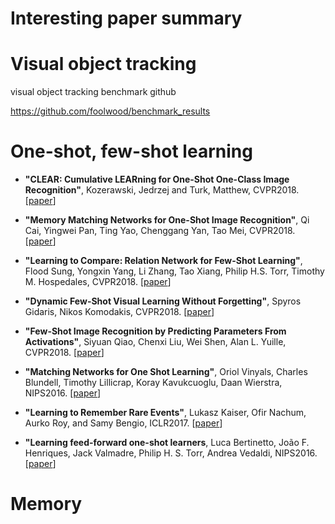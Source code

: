# Interesting paper summary

# Visual object tracking
visual object tracking benchmark github

https://github.com/foolwood/benchmark_results


# One-shot, few-shot learning
* **"CLEAR: Cumulative LEARning for One-Shot One-Class Image Recognition"**, Kozerawski, Jedrzej and Turk, Matthew, CVPR2018. [[paper](http://openaccess.thecvf.com/content_cvpr_2018/papers/Kozerawski_CLEAR_Cumulative_LEARning_CVPR_2018_paper.pdf)]


* **"Memory Matching Networks for One-Shot Image Recognition"**, Qi Cai, Yingwei Pan, Ting Yao, Chenggang Yan, Tao Mei, CVPR2018. [[paper](http://openaccess.thecvf.com/content_cvpr_2018/papers/Cai_Memory_Matching_Networks_CVPR_2018_paper.pdf)]


* **"Learning to Compare: Relation Network for Few-Shot Learning"**, Flood Sung, Yongxin Yang, Li Zhang, Tao Xiang, Philip H.S. Torr, Timothy M. Hospedales, CVPR2018. [[paper](http://openaccess.thecvf.com/content_cvpr_2018/papers/Sung_Learning_to_Compare_CVPR_2018_paper.pdf)]


* **"Dynamic Few-Shot Visual Learning Without Forgetting"**, Spyros Gidaris, Nikos Komodakis, CVPR2018. [[paper](http://openaccess.thecvf.com/content_cvpr_2018/papers/Gidaris_Dynamic_Few-Shot_Visual_CVPR_2018_paper.pdf)]


* **"Few-Shot Image Recognition by Predicting Parameters From Activations"**, Siyuan Qiao, Chenxi Liu, Wei Shen, Alan L. Yuille, CVPR2018. [[paper](http://openaccess.thecvf.com/content_cvpr_2018/papers/Qiao_Few-Shot_Image_Recognition_CVPR_2018_paper.pdf)]


* **"Matching Networks for One Shot Learning"**, Oriol Vinyals, Charles Blundell, Timothy Lillicrap, Koray Kavukcuoglu, Daan Wierstra, NIPS2016. [[paper](https://arxiv.org/pdf/1606.04080.pdf)]


* **"Learning to Remember Rare Events"**, Lukasz Kaiser, Ofir Nachum, Aurko Roy, and Samy Bengio, ICLR2017. [[paper](https://arxiv.org/pdf/1703.03129.pdf)]

* **"Learning feed-forward one-shot learners**, Luca Bertinetto, João F. Henriques, Jack Valmadre, Philip H. S. Torr, Andrea Vedaldi, NIPS2016. [[paper](https://arxiv.org/pdf/1606.05233.pdf)]
# Memory


